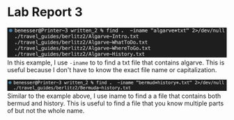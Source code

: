 # Lab Report 3

![iname1](iname1.png)
In this example, I use `-iname` to to find a txt file that contains algarve. This is useful because I don't have to know the exact file name or capitalization.

![iname2](iname2.png)
Similar to the example above, I use iname to find a a file that contains both bermud and history. This is useful to find a file that you know multiple parts of but not the whole name.
